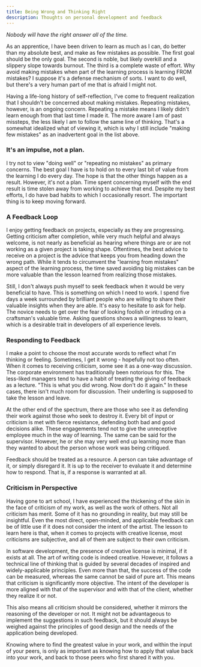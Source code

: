 ```yaml
---
title: Being Wrong and Thinking Right
description: Thoughts on personal development and feedback
---
```


_Nobody will have the right answer all of the time._

As an apprentice, I have been driven to learn as much as I can, do better than my absolute best, and make as few mistakes as possible. The first goal should be the only goal. The second is noble, but likely overkill and a slippery slope towards burnout. The third is a complete waste of effort. Why avoid making mistakes when part of the learning process is learning FROM mistakes? I suppose it's a defense mechanism of sorts. I want to do well, but there's a very human part of me that is afraid I might not.

Having a life-long history of self-reflection, I've come to frequent realization that I shouldn't be concerned about making mistakes. Repeating mistakes, however, is an ongoing concern. Repeating a mistake means I likely didn't learn enough from that last time I made it. The more aware I am of past missteps, the less likely I am to follow the same line of thinking. That's a somewhat idealized what of viewing it, which is why I still include "making few mistakes" as an inadvertent goal in the list above.

### It's an impulse, not a plan.

I try not to view "doing well" or "repeating no mistakes" as primary concerns. The best goal I have is to hold on to every last bit of value from the learning I do every day. The hope is that the other things happen as a result. However, it's not a plan. Time spent concerning myself with the end result is time stolen away from working to achieve that end. Despite my best efforts, I do have bad habits to which I occasionally resort. The important thing is to keep moving forward.

### A Feedback Loop

I enjoy getting feedback on projects, especially as they are progressing. Getting criticism after completion, while very much helpful and always welcome, is not nearly as beneficial as hearing where things are or are not working as a given project is taking shape. Oftentimes, the best advice to receive on a project is the advice that keeps you from heading down the wrong path. While it tends to circumvent the "learning from mistakes" aspect of the learning process, the time saved avoiding big mistakes can be more valuable than the lesson learned from realizing those mistakes.

Still, I don't always push myself to seek feedback when it would be very beneficial to have. This is something on which I need to work. I spend five days a week surrounded by brilliant people who are willing to share their valuable insights when they are able. It's easy to hesitate to ask for help. The novice needs to get over the fear of looking foolish or intruding on a craftsman's valuable time. Asking questions shows a willingness to learn, which is a desirable trait in developers of all experience levels.

### Responding to Feedback

I make a point to choose the most accurate words to reflect what I'm thinking or feeling. Sometimes, I get it wrong - hopefully not too often. When it comes to receiving criticism, some see it as a one-way discussion. The corporate environment has traditionally been notorious for this. The less-liked managers tend to have a habit of treating the giving of feedback as a lecture. "This is what you did wrong. Now don't do it again." In these cases, there isn't much room for discussion. Their underling is supposed to take the lesson and leave.

At the other end of the spectrum, there are those who see it as defending their work against those who seek to destroy it. Every bit of input or criticism is met with fierce resistance, defending both bad and good decisions alike. These engagements tend not to give the unreceptive employee much in the way of learning. The same can be said for the supervisor. However, he or she may very well end up learning more than they wanted to about the person whose work was being critiqued.

Feedback should be treated as a resource. A person can take advantage of it, or simply disregard it. It is up to the receiver to evaluate it and determine how to respond. That is, if a response is warranted at all.

### Criticism in Perspective

Having gone to art school, I have experienced the thickening of the skin in the face of criticism of my work, as well as the work of others. Not all criticism has merit. Some of it has no grounding in reality, but may still be insightful. Even the most direct, open-minded, and applicable feedback can be of little use if it does not consider the intent of the artist. The lesson to learn here is that, when it comes to projects with creative license, most criticisms are subjective, and all of them are subject to their own criticism.

In software development, the presence of creative license is minimal, if it exists at all. The art of writing code is indeed creative. However, it follows a technical line of thinking that is guided by several decades of inspired and widely-applicable principles. Even more than that, the success of the code can be measured, whereas the same cannot be said of pure art. This means that criticism is significantly more objective. The intent of the developer is more aligned with that of the supervisor and with that of the client, whether they realize it or not.

This also means all criticism should be considered, whether it mirrors the reasoning of the developer or not. It might not be advantageous to implement the suggestions in such feedback, but it should always be weighed against the principles of good design and the needs of the application being developed.

Knowing where to find the greatest value in your work, and within the input of your peers, is only as important as knowing how to apply that value back into your work, and back to those peers who first shared it with you.
